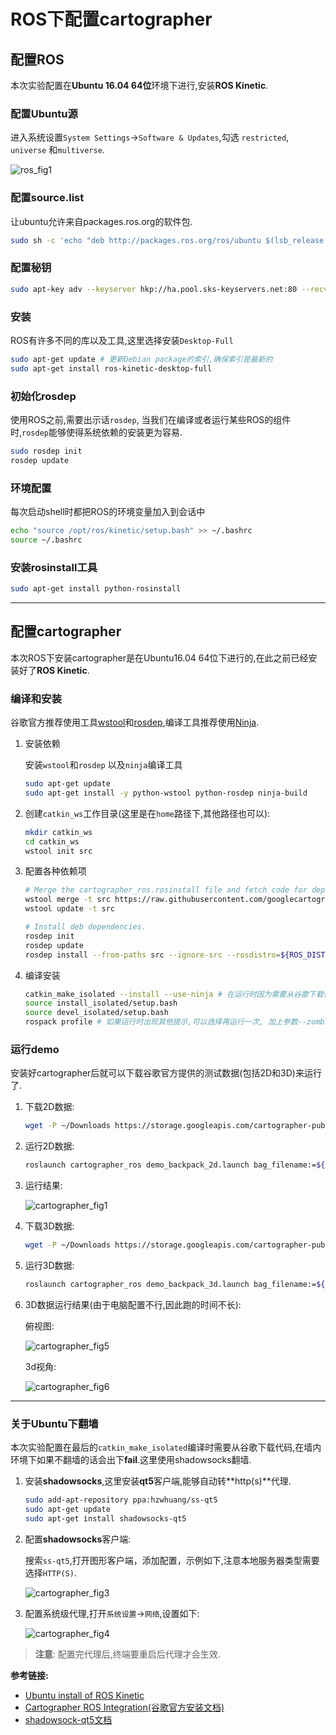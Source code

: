# ROS下配置cartographer



## 配置ROS

本次实验配置在**Ubuntu 16.04 64位**环境下进行,安装**ROS Kinetic**.

### 配置Ubuntu源

进入系统设置`System Settings`->`Software & Updates`,勾选 `restricted`, `universe` 和`multiverse`.  

![ros_fig1](../image/ros_fig1.png)  

### 配置source.list

让ubuntu允许来自packages.ros.org的软件包.

```bash
sudo sh -c 'echo "deb http://packages.ros.org/ros/ubuntu $(lsb_release -sc) main" > /etc/apt/sources.list.d/ros-latest.list'
```

### 配置秘钥

```bash
sudo apt-key adv --keyserver hkp://ha.pool.sks-keyservers.net:80 --recv-key 0xB01FA116
```

### 安装

ROS有许多不同的库以及工具,这里选择安装`Desktop-Full`

```bash
sudo apt-get update # 更新Debian package的索引,确保索引是最新的
sudo apt-get install ros-kinetic-desktop-full
```

### 初始化rosdep

使用ROS之前,需要出示话`rosdep`, 当我们在编译或者运行某些ROS的组件时,`rosdep`能够使得系统依赖的安装更为容易.  

```bash
sudo rosdep init
rosdep update
```

### 环境配置

每次启动shell时都把ROS的环境变量加入到会话中

```bash
echo "source /opt/ros/kinetic/setup.bash" >> ~/.bashrc
source ~/.bashrc
```

### 安装rosinstall工具

```bash
sudo apt-get install python-rosinstall
```



---

## 配置cartographer

本次ROS下安装cartographer是在Ubuntu16.04 64位下进行的,在此之前已经安装好了**ROS Kinetic**.

### 编译和安装

谷歌官方推荐使用工具[wstool](http://wiki.ros.org/wstool)和[rosdep](http://wiki.ros.org/rosdep),编译工具推荐使用[Ninja](https://ninja-build.org/).

1. 安装依赖

   安装`wstool`和`rosdep`  以及`ninja`编译工具

   ```bash
   sudo apt-get update
   sudo apt-get install -y python-wstool python-rosdep ninja-build
   ```

2. 创建`catkin_ws`工作目录(这里是在`home`路径下,其他路径也可以):

   ```bash
   mkdir catkin_ws
   cd catkin_ws
   wstool init src
   ```

3. 配置各种依赖项

   ```bash
   # Merge the cartographer_ros.rosinstall file and fetch code for dependencies.
   wstool merge -t src https://raw.githubusercontent.com/googlecartographer/cartographer_ros/master/cartographer_ros.rosinstall
   wstool update -t src

   # Install deb dependencies.
   rosdep init
   rosdep update
   rosdep install --from-paths src --ignore-src --rosdistro=${ROS_DISTRO} -y
   ```

4. 编译安装

   ```bash
   catkin_make_isolated --install --use-ninja # 在运行时因为需要从谷歌下载代码,因此运行这一步需要翻墙环境.
   source install_isolated/setup.bash
   source devel_isolated/setup.bash
   rospack profile # 如果运行时出现其他提示,可以选择再运行一次, 加上参数--zombie-only
   ```

### 运行demo

安装好cartographer后就可以下载谷歌官方提供的测试数据(包括2D和3D)来运行了.

1. 下载2D数据:

   ```bash
   wget -P ~/Downloads https://storage.googleapis.com/cartographer-public-data/bags/backpack_2d/cartographer_paper_deutsches_museum.bag
   ```

2. 运行2D数据:

   ```bash
   roslaunch cartographer_ros demo_backpack_2d.launch bag_filename:=${HOME}/Downloads/cartographer_paper_deutsches_museum.bag
   ```

3. 运行结果:  

   ![cartographer_fig1](../image/cartographer_fig1.png)  

4. 下载3D数据:  

   ```bash
   wget -P ~/Downloads https://storage.googleapis.com/cartographer-public-data/bags/backpack_3d/cartographer_3d_deutsches_museum.bag
   ```

5. 运行3D数据:

   ```bash
   roslaunch cartographer_ros demo_backpack_3d.launch bag_filename:=${HOME}/Downloads/cartographer_3d_deutsches_museum.bag
   ```

6. 3D数据运行结果(由于电脑配置不行,因此跑的时间不长):  

   俯视图:  

   ![cartographer_fig5](../image/cartographer_fig5.png)  

   3d视角:  

   ![cartographer_fig6](../image/cartographer_fig6.png)  


---

### 关于Ubuntu下翻墙

本次实验配置在最后的`catkin_make_isolated`编译时需要从谷歌下载代码,在墙内环境下如果不翻墙的话会出下**fail**.这里使用shadowsocks翻墙.  

1. 安装**shadowsocks**,这里安装**qt5**客户端,能够自动转**http(s)**代理.

   ```bash
   sudo add-apt-repository ppa:hzwhuang/ss-qt5
   sudo apt-get update
   sudo apt-get install shadowsocks-qt5
   ```

2. 配置**shadowsocks**客户端:

   搜索`ss-qt5`,打开图形客户端，添加配置，示例如下,注意本地服务器类型需要选择`HTTP(S)`.  

    ![cartographer_fig3](../image/cartographer_fig3.png)  

3. 配置系统级代理,打开`系统设置`->`网络`,设置如下:   

   ![cartographer_fig4](../image/cartographer_fig4.png)  

> **注意**: 配置完代理后,终端要重启后代理才会生效.



**参考链接:**

- [Ubuntu install of ROS Kinetic](http://wiki.ros.org/kinetic/Installation/Ubuntu)
- [Cartographer ROS Integration(谷歌官方安装文档)](https://google-cartographer-ros.readthedocs.io/en/latest/)
- [shadowsock-qt5文档](https://github.com/shadowsocks/shadowsocks-qt5/wiki)  
